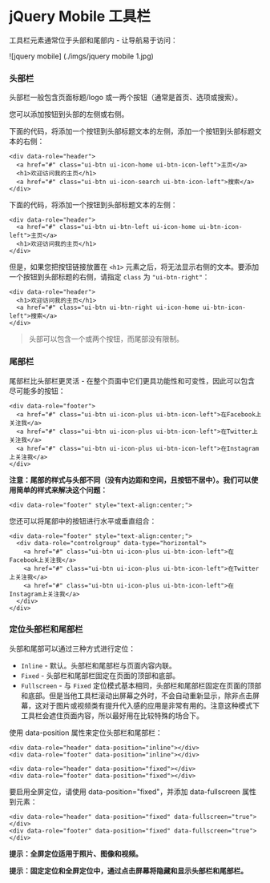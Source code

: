 # jQuery Mobile 工具栏

工具栏元素通常位于头部和尾部内 - 让导航易于访问：

![jquery mobile] (./imgs/jquery mobile 1.jpg)

### 头部栏

头部栏一般包含页面标题/logo 或一两个按钮（通常是首页、选项或搜索）。

您可以添加按钮到头部的左侧或右侧。

下面的代码，将添加一个按钮到头部标题文本的左侧，添加一个按钮到头部标题文本的右侧：

	<div data-role="header">
	  <a href="#" class="ui-btn ui-icon-home ui-btn-icon-left">主页</a>
	  <h1>欢迎访问我的主页</h1>
	  <a href="#" class="ui-btn ui-icon-search ui-btn-icon-left">搜索</a>
	</div>

下面的代码，将添加一个按钮到头部标题文本的左侧：

	<div data-role="header">
	  <a href="#" class="ui-btn ui-btn-left ui-icon-home ui-btn-icon-left">主页</a>
	  <h1>欢迎访问我的主页</h1>
	</div>

但是，如果您把按钮链接放置在 `<h1>` 元素之后，将无法显示右侧的文本。要添加一个按钮到头部标题的右侧，请指定 `class` 为 `"ui-btn-right"`：

	<div data-role="header">
	  <h1>欢迎访问我的主页</h1>
	  <a href="#" class="ui-btn ui-btn-right ui-icon-home ui-btn-icon-left">搜索</a>
	</div>

>头部可以包含一个或两个按钮，而尾部没有限制。

### 尾部栏

尾部栏比头部栏更灵活 - 在整个页面中它们更具功能性和可变性，因此可以包含尽可能多的按钮：

	<div data-role="footer">
	  <a href="#" class="ui-btn ui-icon-plus ui-btn-icon-left">在Facebook上关注我</a>
	  <a href="#" class="ui-btn ui-icon-plus ui-btn-icon-left">在Twitter上关注我</a>
	  <a href="#" class="ui-btn ui-icon-plus ui-btn-icon-left">在Instagram上关注我</a>
	</div>

**注意：尾部的样式与头部不同（没有内边距和空间，且按钮不居中）。我们可以使用简单的样式来解决这个问题：**

	<div data-role="footer" style="text-align:center;">

您还可以将尾部中的按钮进行水平或垂直组合：

	<div data-role="footer" style="text-align:center;">
	  <div data-role="controlgroup" data-type="horizontal">
	    <a href="#" class="ui-btn ui-icon-plus ui-btn-icon-left">在Facebook上关注我</a>
	    <a href="#" class="ui-btn ui-icon-plus ui-btn-icon-left">在Twitter上关注我</a>
	    <a href="#" class="ui-btn ui-icon-plus ui-btn-icon-left">在Instagram上关注我</a>
	  </div>
	</div>

### 定位头部栏和尾部栏

头部和尾部可以通过三种方式进行定位：

- `Inline` - 默认。头部栏和尾部栏与页面内容内联。
- `Fixed` - 头部栏和尾部栏固定在页面的顶部和底部。
- `Fullscreen` - 与 `Fixed` 定位模式基本相同，头部栏和尾部栏固定在页面的顶部和底部。但是当他工具栏滚动出屏幕之外时，不会自动重新显示，除非点击屏幕，这对于图片或视频类有提升代入感的应用是非常有用的。注意这种模式下工具栏会遮住页面内容，所以最好用在比较特殊的场合下。

使用 data-position 属性来定位头部栏和尾部栏：

	<div data-role="header" data-position="inline"></div>
	<div data-role="footer" data-position="inline"></div>

	<div data-role="header" data-position="fixed"></div>
	<div data-role="footer" data-position="fixed"></div>

要启用全屏定位，请使用 data-position="fixed"，并添加 data-fullscreen 属性到元素：

	<div data-role="header" data-position="fixed" data-fullscreen="true"></div>
	<div data-role="footer" data-position="fixed" data-fullscreen="true"></div>

**提示：全屏定位适用于照片、图像和视频。**

**提示：固定定位和全屏定位中，通过点击屏幕将隐藏和显示头部栏和尾部栏。**